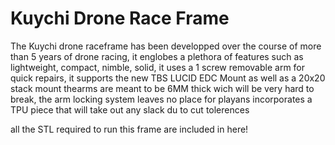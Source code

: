 # Kuychi Drone Race Frame
The Kuychi drone raceframe has been developped over the course of more than 5 years of drone racing, 
it englobes a plethora of features such as lightweight, compact, nimble, solid, it uses a 1 screw removable arm for quick repairs, 
it supports the new TBS LUCID EDC Mount as well as a 20x20 stack mount
thearms are meant to be 6MM thick wich will be very hard to break, 
the arm locking system leaves no place for playans incorporates a TPU piece that will take out any slack du to cut tolerences

all the STL required to run this frame are included in here!
